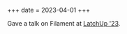 +++
date = 2023-04-01
+++

Gave a talk on Filament at [LatchUp '23][latchup].


[latchup]: https://www.fossi-foundation.org/latchup/
